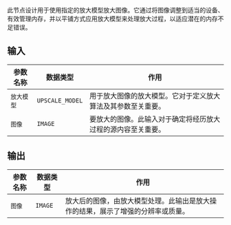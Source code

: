 
此节点设计用于使用指定的放大模型放大图像。它通过将图像调整到适当的设备、有效管理内存，并以平铺方式应用放大模型来处理放大过程，以适应潜在的内存不足错误。

## 输入

| 参数名称 | 数据类型 | 作用 |
| --- | --- | --- |
| `放大模型` | `UPSCALE_MODEL` | 用于放大图像的放大模型。它对于定义放大算法及其参数至关重要。 |
| `图像` | `IMAGE` | 要放大的图像。此输入对于确定将经历放大过程的源内容至关重要。 |

## 输出

| 参数名称 | 数据类型 | 作用 |
| --- | --- | --- |
| `图像` | `IMAGE` | 放大后的图像，由放大模型处理。此输出是放大操作的结果，展示了增强的分辨率或质量。 |
